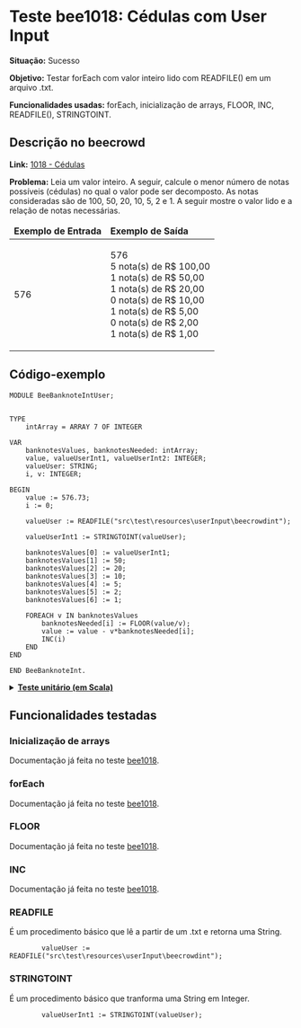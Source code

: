 # Teste bee1018: Cédulas com User Input
<b>Situação:</b> Sucesso

<b>Objetivo:</b> Testar forEach com valor inteiro lido com READFILE() em um arquivo .txt.

<b>Funcionalidades usadas:</b> forEach, inicialização de arrays, FLOOR, INC, READFILE(), STRINGTOINT.

## Descrição no beecrowd

<b>Link:</b> [1018 - Cédulas](https://www.beecrowd.com.br/judge/pt/problems/view/1018)

<b>Problema:</b> Leia um valor inteiro. A seguir, calcule o menor número de notas possíveis (cédulas) no qual o valor pode ser decomposto. As notas consideradas são de 100, 50, 20, 10, 5, 2 e 1. A seguir mostre o valor lido e a relação de notas necessárias.

<table>
<thead>
<tr>
  <td><b>Exemplo de Entrada</b></td>
  <td><b>Exemplo de Saída</b></td>
</tr>
</thead>
<tbody>
<tr>
<td class="division">
<p>
576</p>
</td>
<td>
<p>
576<br>
5 nota(s) de R$ 100,00<br>
1 nota(s) de R$ 50,00<br>
1 nota(s) de R$ 20,00<br>
0 nota(s) de R$ 10,00<br>
1 nota(s) de R$ 5,00<br>
0 nota(s) de R$ 2,00<br>
1 nota(s) de R$ 1,00</p>
</td>
</tr>
</tbody>
</table>

## Código-exemplo

```
MODULE BeeBanknoteIntUser;


TYPE
	intArray = ARRAY 7 OF INTEGER

VAR
	banknotesValues, banknotesNeeded: intArray;
	value, valueUserInt1, valueUserInt2: INTEGER;
	valueUser: STRING;
	i, v: INTEGER;

BEGIN
	value := 576.73;
	i := 0;

	valueUser := READFILE("src\test\resources\userInput\beecrowdint");
	
	valueUserInt1 := STRINGTOINT(valueUser);
	
	banknotesValues[0] := valueUserInt1;
	banknotesValues[1] := 50;
	banknotesValues[2] := 20;
	banknotesValues[3] := 10;
	banknotesValues[4] := 5;
	banknotesValues[5] := 2;
	banknotesValues[6] := 1;

	FOREACH v IN banknotesValues
		banknotesNeeded[i] := FLOOR(value/v);
		value := value - v*banknotesNeeded[i];
		INC(i)
	END
END

END BeeBanknoteInt.
```

<details>
<p>
<summary><b><u>Teste unitário (em Scala)</u></b></summary>
<pre>
<code>
  test("BeeCrowd test of INTEGER banknotes with (User Input)") {
    val module = ScalaParser.parseResource("stmts/BeeBanknoteIntUser.oberon")

    assert(module.stmt.isDefined)

    assert(module.name == "BeeBanknoteIntUser")

    module.accept(interpreter)

    assert(interpreter.env.lookup("i") == Some(IntValue(7)))

    assert(evalArraySubscript("banknotesNeeded", 0) == IntValue(5))
    assert(evalArraySubscript("banknotesNeeded", 1) == IntValue(1))
    assert(evalArraySubscript("banknotesNeeded", 2) == IntValue(1))
    assert(evalArraySubscript("banknotesNeeded", 3) == IntValue(0))
    assert(evalArraySubscript("banknotesNeeded", 4) == IntValue(1))
    assert(evalArraySubscript("banknotesNeeded", 5) == IntValue(0))
    assert(evalArraySubscript("banknotesNeeded", 6) == IntValue(1))

  }
</code>
</pre>
</details>

## Funcionalidades testadas
### Inicialização de arrays
Documentação já feita no teste [bee1018](bee1018.md#arrays).

### forEach
Documentação já feita no teste [bee1018](bee1018.md#foreach).

### FLOOR
Documentação já feita no teste [bee1018](bee1018.md#floor).

### INC
Documentação já feita no teste [bee1018](bee1018.md#inc).

<a name="readfile"></a>
### READFILE

É um procedimento básico que lê a partir de um .txt e retorna uma String.

```
		valueUser := READFILE("src\test\resources\userInput\beecrowdint");
```

<a name="stringtoint"></a>
### STRINGTOINT

É um procedimento básico que tranforma uma String em Integer.

```
		valueUserInt1 := STRINGTOINT(valueUser);
```

